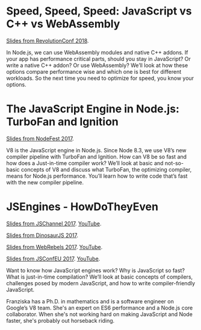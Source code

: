 # Speed, Speed, Speed: JavaScript vs C++ vs WebAssembly
[Slides from RevolutionConf 2018](https://fhinkel.github.io/JSEngines-HowDoTheyEven/RevolutionConf2018).

In Node.js, we can use WebAssembly modules and native C++ addons. If your app has performance critical parts, should you stay in JavaScript? Or write a native C++ addon? Or use WebAssembly? We’ll look at how these options compare performance wise and which one is best for different workloads. So the next time you need to optimize for speed, you know your options.

# The JavaScript Engine in Node.js: TurboFan and Ignition
[Slides from NodeFest 2017](https://fhinkel.github.io/JSEngines-HowDoTheyEven/NodeFest).

V8 is the JavaScript engine in Node.js. Since Node 8.3, we use V8’s new compiler pipeline with TurboFan and Ignition. How can V8 be so fast and how does a Just-in-time compiler work? 
We’ll look at basic and not-so-basic concepts of V8 and discuss what TurboFan, the optimizing compiler, means for Node.js performance. You’ll learn how to write code that’s fast with the new compiler pipeline. 

# JSEngines - HowDoTheyEven
[Slides from JSChannel 2017](https://fhinkel.github.io/JSEngines-HowDoTheyEven/JSChannel). [YouTube](https://www.youtube.com/watch?v=WBkMm19ziUI).

[Slides from DinosaurJS 2017](https://fhinkel.github.io/JSEngines-HowDoTheyEven/DinosaurJS2017/).

[Slides from WebRebels 2017](https://fhinkel.github.io/JSEngines-HowDoTheyEven/WebRebels2017/). [YouTube](https://youtu.be/acIOV8wtkOo?t=2h8m54s).

[Slides from JSConfEU 2017](https://fhinkel.github.io/JSEngines-HowDoTheyEven/JSConfEU/). [YouTube](https://youtu.be/p-iiEDtpy6I).

Want to know how JavaScript engines work? Why is JavaScript so fast? What is just-in-time compilation? We’ll look at basic concepts of compilers, challenges posed by modern JavaScript, and how to write compiler-friendly JavaScript.

Franziska has a Ph.D. in mathematics and is a software engineer on Google’s V8 team. She's an expert on ES6 performance and a Node.js core collaborator. When she's not working hard on making JavaScript and Node faster, she's probably out horseback riding.